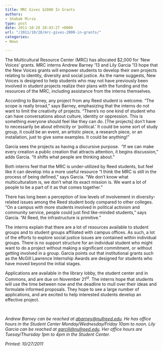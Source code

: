 ```yaml
---
title: MRC Gives $2000 In Grants
authors:
- Shabab Mirza
type: post
date: 2011-10-28 20:43:27 +0000
url: "/2011/10/28/mrc-gives-2000-in-grants/"
categories:
- News

---
```

The Multicultural Resource Center (MRC) has allocated $2,000 for ‘New Voices’ grants. MRC interns Andrew Barney ’13 and Lily Garcia ’13 hope that the New Voices grants will empower students to develop their own projects relating to identity, diversity and social justice. As the name suggests, New Voices is designed to help students who may not have previously been involved in student projects realize their plans with the funding and the resources of the MRC, including assistance from the interns themselves.

According to Barney, any project from any Reed student is welcome. “The scope is really broad,” says Barney, emphasizing that the interns do not want to limit the creativity of projects. “There’s no one kind of student who can have conversations about culture, identity or oppression. This is something everyone should feel like they can do. [The projects] don’t have to necessarily be about ethnicity or ‘political.’ It could be some sort of study group, it could be an event, an artistic piece, a research piece, or an installation, just to give some examples. It could be anything!”

Garcia sees the projects as having a discursive purpose.  “If we can make every creation a public creation that attracts attention, it begins discussion,” adds Garcia. “It shifts what people are thinking about.”

Both interns feel that the MRC is under-utilized by Reed students, but feel like it can develop into a more useful resource “I think the MRC is still in the process of being defined,” says Garcia. “We don’t know what multiculturalism is, we don’t what its exact mission is. We want a lot of people to be a part of it as that comes together.”

There has long been a perception of low levels of involvement in diversity-related issues among the Reed student body compared to other colleges. “On a campus with more students involved in political activism and community service, people could just find like-minded students,” says Garcia. “At Reed, the infrastructure is primitive.”

The interns explain that there are a lot of resources available to student groups and to student groups affiliated with campus offices. As such, a lot of the efforts to explore social justice issues are contained within individual groups. There is no support structure for an individual student who might want to do a project without making a significant commitment, or without getting involved in a group. Garcia points out that institutional grants such as the McGill Lawrence Internship Awards are designed for students who have moved beyond the initial stages.

Applications are available in the library lobby, the student center and in Commons, and are due on November 21<sup>st</sup>. The interns hope that students will use the time between now and the deadline to mull over their ideas and formulate informed proposals. They hope to see a large number of applications, and are excited to help interested students develop an effective project.

&nbsp;

_Andrew Barney can be reached at [&#x61;&#x62;&#x61;&#x72;&#x6e;&#x65;&#x79;&#x40;<span class="oe_displaynone">null</span>&#x72;&#x65;&#x65;&#x64;&#x2e;&#x65;&#x64;&#x75;][1]. He has office hours in the Student Center Monday/Wednesday/Friday 10am to noon. Lily Garcia can be reached at [&#x67;&#x61;&#x72;&#x63;&#x69;&#x6c;&#x69;&#x40;<span class="oe_displaynone">null</span>&#x72;&#x65;&#x65;&#x64;&#x2e;&#x65;&#x64;&#x75;][2]. Her office hours are Tuesay/Thursday 1pm to 4pm in the Student Center._

_Printed: 10/27/2011_

 [1]: mailto:&#x61;&#x62;&#x61;&#x72;&#x6e;&#x65;&#x79;&#x40;&#x72;&#x65;&#x65;&#x64;&#x2e;&#x65;&#x64;&#x75;
 [2]: mailto:&#x67;&#x61;&#x72;&#x63;&#x69;&#x6c;&#x69;&#x40;&#x72;&#x65;&#x65;&#x64;&#x2e;&#x65;&#x64;&#x75;